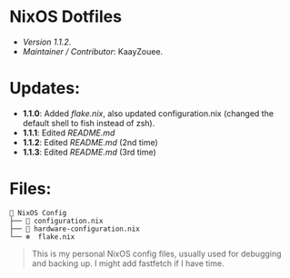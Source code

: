                                                                                                                               
                                                                                                                              
# NixOS Dotfiles
- *Version 1.1.2*.
- *Maintainer / Contributor*: KaayZouee.

# Updates:
- **1.1.0**: Added *flake.nix*, also updated configuration.nix (changed the default shell to fish instead of zsh).
- **1.1.1**: Edited *README.md*
- **1.1.2**: Edited *README.md* (2nd time)
- **1.1.3**: Edited *README.md* (3rd time)

# Files:
```
📂 NixOS Config
├── 🌿 configuration.nix
├── 🌿 hardware-configuration.nix
└── ❄️  flake.nix
```

> This is my personal NixOS config files, usually used for debugging and backing up. I might add fastfetch if I have time.
